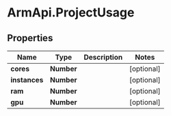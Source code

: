# ArmApi.ProjectUsage

## Properties

Name | Type | Description | Notes
------------ | ------------- | ------------- | -------------
**cores** | **Number** |  | [optional] 
**instances** | **Number** |  | [optional] 
**ram** | **Number** |  | [optional] 
**gpu** | **Number** |  | [optional] 


